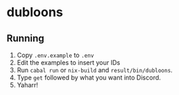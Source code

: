 # dubloons

## Running

1. Copy `.env.example` to `.env`
1. Edit the examples to insert your IDs
1. Run `cabal run` or `nix-build` and `result/bin/dubloons`.
1. Type `get` followed by what you want into Discord.
1. Yaharr!